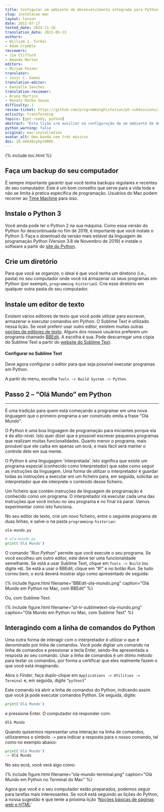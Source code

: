 ```yaml
---
title: Configurar um ambiente de desenvolvimento integrado para Python (Mac)
slug: instalacao-mac
layout: lesson
date: 2012-07-17
tested_date: 2023-11-16
translation_date: 2021-05-13
authors:
- William J. Turkel
- Adam Crymble
reviewers:
- Jim Clifford
- Amanda Morton
editors:
- Miriam Posner
translator:
- Josir C. Gomes
translation-editor:
- Danielle Sanches
translation-reviewer:
- Bruno Martins
- Renato Rocha Souza
difficulty: 1
review-ticket: https://github.com/programminghistorian/ph-submissions/issues/323
activity: transforming
topics: [get-ready, python]
abstract: "Esta lição irá auxiliar na configuração de um ambiente de desenvolvimento integrado para o Python num computador com o Sistema Operacional Mac."
python_warning: false
original: mac-installation
avatar_alt: Uma banda com três músicos
doi: 10.46430/phpt0005
---
```


{% include toc.html %}





## Faça um backup do seu computador

É sempre importante garantir que você tenha backups regulares e recentes do seu computador. Este é um bom conselho que serve para a vida toda e não se limita à pratica específica de programação. Usuários do Mac podem recorrer ao [Time Machine][] para isso.

## Instale o Python 3

Você ainda pode ter o Python 2 na sua máquina. Como essa versão do Python foi descontinuada no fim de 2019, é importante que você instale o Python 3. Faça o download da versão mais estável da linguagem de programação Python (Version 3.8 de Novembro de 2019) e instale o software a partir do [site do Python][].

## Crie um diretório

Para que você se organize, o ideal é que você tenha um diretório (i.e., pasta) no seu computador onde você irá armazenar os seus programas em Python (por exemplo, `programming-historian`). Crie esse diretório em qualquer outra pasta do seu computador.

## Instale um editor de texto

Existem vários editores de texto que você pode utilizar para escrever, armazenar e executar comandos em Python. O Sublime Text é utilizado nessa lição. Se vosê preferir usar outro editor, existem muitas outras [opções de editores de texto][]. Alguns dos nossos usuários preferem um programa chamado [BBEdit][]. A escolha é sua. Pode descarregar uma cópia do Sublime Text a partir do [website do Sublime Text][].

#### Configurar no Sublime Text

Deve agora configurar o editor para que seja possível executar programas em Python.

A partir do menu, escolha `Tools -> Build System -> Python`. 

## Passo 2 – “Olá Mundo” em Python
--------------------------------

É uma tradição para quem está começando a programar em uma nova linguagem que o primeiro programa a ser construído emita a frase "Olá Mundo". 

O Python é uma boa linguagem de programação para iniciantes porque ela é de alto-nível.
Isto quer dizer que é possível escrever pequenos programas que realizam muitas funcionalidades. 
Quanto menor o programa, mais provável que ele caiba em apenas um ecrã, e mais fácil será manter o controle dele em sua mente.

O Python é uma lingugagem 'interpretada'. Isto significa que existe um programa especial (conhecido como Interpretador) que sabe como seguir as instruções da linguagem. Uma forma de utilizar o interpretador é guardar todas as instruções a executar em um ficheiro para, em seguida, solicitar ao interpretador que ele interprete o conteúdo desse ficheiro.  

Um ficheiro que contém instruções de linguagem de programação é conhecido como um programa. O interpretador irá executar cada uma das instruções que você incluiu no seu programa e no final irá parar. Vamos experimentar como isto funciona.

No seu editor de texto, crie um novo ficheiro, entre o seguinte programa de duas linhas, e salve-o na pasta `programming-historian`:
 
`ola-mundo.py`

``` python
# ola-mundo.py
print('Olá Mundo')
```

O comando “*Run Python*” permite que você execute o seu programa. Se você escolheu um outro editor, este deve ter uma funcionalidade semelhante. Se está a usar Sublime Text, clique em `Tools -> Build` (ou digite `⌘B`). Se está a usar o BBEdit, clique em “#!” e no botão *Run*. Se tudo correu bem, o ecrã deverá mostrar algo como apresentado de seguida:

{% include figure.html filename="BBEdit-ola-mundo.png" caption="Olá Mundo em Python no Mac, com BBEdit" %}

Ou, com Sublime Text:

{% include figure.html filename="pt-tr-sublimetext-ola-mundo.png" caption="Olá Mundo em Python no Mac, com Sublime Text" %}

## Interagindo com a linha de comandos do Python

Uma outra forma de interagir com o interpretador é utilizar o que é denominado por linha de comandos. Você pode digitar um comando na linha de comandos e pressionar a tecla Enter, sendo-lhe apresentada a resposta ao seu comando. Usar a linha de comandos é um ótimo método para testar os comandos, por forma a certificar que eles realmente fazem o que você está imaginando.

Abra o *Finder*, faça duplo-clique em `Applications -> Utilities -> Terminal` e, em seguida, digite “`python3`” 

Este comando irá abrir a linha de comandos do Python, indicando assim que você já pode executar comandos Python. De seguida, digite:

``` python
print('Olá Mundo')
```
e pressione Enter. O computador irá responder com:

``` python
Olá Mundo
```

Quando quisermos representar uma interação na linha de comandos, utilizaremos o símbolo `->` para indicar a resposta para o nosso comando, tal como no exemplo abaixo:

``` python
print('Olá Mundo')
-> Olá Mundo
```

No seu ecrã, você verá algo como:

{% include figure.html filename="ola-mundo-terminal.png" caption="Olá Mundo em Python no Terminal do Mac" %}

Agora que você e o seu computador estão preparados, podemos seguir para tarefas mais interessantes. Se você está seguindo as lições do Python, a nossa sugestão é que tente a próxima lição ‘[Noções básicas de páginas web e HTML][]‘

  [Time Machine]: http://support.apple.com/kb/ht1427
  [site do Python]: https://www.python.org/downloads/mac-osx/
  [Beautiful Soup]: http://www.crummy.com/software/BeautifulSoup/
  [opções de editores de texto]: https://wiki.python.org/moin/PythonEditors/
  [website do Sublime Text]: https://www.sublimetext.com/download
  [BBEdit]: https://www.barebones.com/products/bbedit/
  [site do Komodo Edit]: https://www.activestate.com/products/komodo-ide/downloads/edit/
  [Noções básicas de páginas web e HTML]: nocoes-basicas-paginas-web-html
